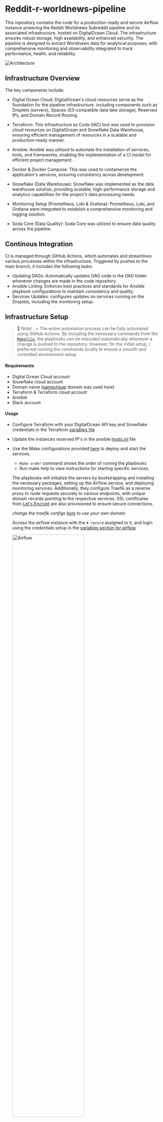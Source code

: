 # Reddit-r-worldnews-pipeline

This repository contains the code for a production-ready and secure Airflow instance powering the Reddit Worldnews Subreddit pipeline and its associated infrastructure, hosted on DigitalOcean Cloud. The infrastructure ensures robust storage, high availability, and enhanced security. The pipeline is designed to extract Worldnews data for analytical purposes, with comprehensive monitoring and observability integrated to track performance, health, and reliability.

<img src="static/r:-reddit-1.png" alt="Architecture"/>

## Infrastructure Overview

The key components include:

- Digital Ocean Cloud: DigitalOcean's cloud resources serve as the foundation for the pipeline infrastructure, including components such as Droplets (servers), Spaces (S3-compatible data lake storage), Reserved IPs, and Domain Record Routing.

- Terraform: This Infrastructure as Code (IAC) tool was used to provision cloud resources on DigitalOcean and Snowflake Data Warehouse, ensuring efficient management of resources in a scalable and production-ready manner.

- Ansible: Ansible was utilized to automate the installation of services, tools, and frameworks, enabling the implementation of a CI model for efficient project management.

- Docker & Docker Compose: This was used to containerize the application's services, ensuring consistency across development.

- Snowflake (Data Warehouse): Snowflake was implemented as the data warehouse solution, providing scalable, high-performance storage and analytics capabilities for the project's data processing needs.

- Monitoring Setup (Prometheus, Loki & Grafana): Prometheus, Loki, and Grafana were integrated to establish a comprehensive monitoring and logging solution.

- Soda Core (Data Quality): Soda Core was utilized to ensure data quality across the pipeline.


## Continous Integration
CI is managed through GitHub Actions, which automates and streamlines various processes within the infrastructure. Triggered by pushes to the main branch, it includes the following tasks:

- Updating DAGs: Automatically updates DAG code in the DAG folder whenever changes are made in the code repository.
- Ansible Linting: Enforces best practices and standards for Ansible playbook configurations to maintain consistency and quality.
- Services Updates: configures updates on services running on the Droplets, including the monitoring setup.

## Infrastructure Setup
 >  🚨 Note! :
    > The entire automation process can be fully automated using GitHub Actions. By including the necessary commands from the [`Makefile`](ansible/Makefile), the playbooks can be executed automatically whenever a change is pushed to the repository. However, for the initial setup, I preferred running the commands locally to ensure a smooth and controlled environment setup.

#### Requirements
- Digital Ocean Cloud account
- Snowflake cloud account
- Domain name ([namecheap](https://www.namecheap.com/) domain was used here)
- Terraform & Terraform cloud account 
- Ansible
- Slack account


#### Usage
- Configure Terraform with your DigitalOcean API key and Snowflake credentials in the Terraform [variables file](terraform/variables.tf)
- Update the instances reserved IP's in the ansible [hosts.ini](ansible/hosts.ini) file
- Use the Make configurations provided [here](ansible/Makefile) to deploy and start the services. 
    - `Make order` command shows the order of runnng the playbooks
    - Run make help to view instructions for starting specific services. <br>

    The playbooks will initialize the servers by bootstrapping and installing the necessary packages, setting up the Airflow service, and deploying monitoring services. Additionally, they configure Traefik as a reverse proxy to route requests securely to various endpoints, with unique domain records pointing to the respective services. SSL certificates from [Let's Encrypt](https://letsencrypt.org/) are also provisioned to ensure secure connections. 

    *change the traefik configs [here]() to use your own domain* 

    Access the airflow instance with the `A record` assigned to it, and login using the credentials setup in the [variables section for airflow](ansible/group_vars/all/vars.yml) 

    <img src="static/airflow-domain.png" alt="Airflow" width="70%"/>

    The airflow setup requires some variables needs to be added in variables tab on admin menu on the UI

    ```bash
        REDDIT_CLIENT_ID=
        REDDIT_CLIENT_SECRET=
        REDDIT_USERNAME=
        REDDIT_PASSWORD=
        S3_BUCKET=
        SPACES_S3_KEY= 
        SPACES_S3_SECRET=
        SNOWFLAKE_USER= 
        SNOWFLAKE_PASSWORD=
        SNOWFLAKE_ACCOUNT=
        SNOWFLAKE_WAREHOUSE=
        SNOWFLAKE_DATABASE=
        SNOWFLAKE_STG_SCHEMA=
        SNOWFLAKE_STG_TABLENAME=
        SNOWFLAKE_ANALYTICS_SCHEMA=
        SNOWFLAKE_ANALYTICS_TABLENAME=
    ```

    The DAG is configured to execute automatically every 3 hours, ensuring that news data is fetched on a regular 3-hour schedule. In addition to the automated runs, the DAG also supports manual triggers, allowing users to initiate the data-pulling process at any time as needed.

    <img src="static/airflow-dags.png" alt="Airflow" width="70%"/>

    The DAG retrieves data from the Reddit API and stores it in an S3-compatible data lake. It then processes and transforms the data before loading it into Snowflake tables for analytical purposes. Additionally, it performs data quality checks at various stages using Soda Core to ensure accuracy and reliability. 

    <img src="static/snowflake-table.png" alt="Snowflake" width="70%"/>


## Monitoring and Observability

The setup is designed to monitor and track the performance metrics and logs of the Airflow instance, ensuring seamless operations and quick issue detection. A Grafana dashboard has been implemented to provide a comprehensive visual representation of real-time metrics, enabling effective monitoring of the instance’s health and performance. This setup helps maintain observability, making it easier to identify and resolve potential bottlenecks or errors.

<img src="static/metrics-monitoring.png" alt="Snowflake" width="70%"/>

effective monitoring of the resource usage of the Airflow instance, providing insights into how system resources are utilized based on the workload generated by the ETL processes. It also includes comprehensive logging of all activities performed by the instance, offering a detailed audit trail to track individual processes. These logs are invaluable for identifying issues, troubleshooting errors, and debugging failures, ensuring smooth and reliable execution of workflows.

<img src="static/instance-logs.png" alt="Grafana" width="70%"/>

Alerts are configured to trigger based on predefined rules derived from system metrics. These alerts are sent via a Slack webhook to designated Slack channels, ensuring timely notifications for prompt action and issue resolution.

<img src="static/slack-alerts.png" alt="Snowflake" width="70%"/>

## Analytics Dashboard

The analytics dashboard provides a clear and interactive view of the Reddit world news data. It offers real-time insights, customizable filters, and key metrics to help users analyze trends effectively. This tool empowers data-driven decisions by leveraging the processed data for actionable insights.

<img src="static/r-worldnews-dashboard.png" alt="Dashboard" width="70%"/>

## Author
Best Nyah - [GitHub](https://github.com/Bee0933)

## Hire me
Are you looking for an Engineer to build your next Data Pipeline? Get in touch: bestnyah7@gmail.com

## License
The MIT [License](http://www.opensource.org/licenses/mit-license.php)
